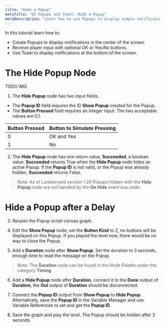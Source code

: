 ```yaml
---
title: "Hide a Popup"
metaTitle: "UI Popups and Toast: Hide a Popup"
metaDescription: "Learn how to use Popups to display simple notifications in the center of the screen with optional, OK or Yes/No buttons.  Use Toast to display notifications at the bottom of the screen."
---
```


In this tutorial learn how to:

-  Create Popups to display notifications in the center of the screen.  
-  Receive player input with optional OK or Yes/No buttons.  
-  Use Toast to display notifications at the bottom of the screen.   

# The Hide Popup Node

TODO IMG

1. The **Hide Popup** node has two input fields.

- The **Popup ID** field requires the ID **Show Popup** created for the Popup.    
- The **Button Pressed** field requires an integer input. The two acceptable values are 0,1.

|Button Pressed|Button to Simulate Pressing|
|----|----|
|0|OK and Yes|
|1|No|

2. The **Hide Popup** node has one return value, **Succeeded**, a boolean value.  **Succeeded** returns True when the **Hide Popup** node hides an active Popup.  If the **Popup ID** is not valid, or the Popup was already hidden, **Succeeded** returns False.

>Note: As of Lumberyard version 1.26 Popups hidden with the **Hide Popup** node are *not* handled by the **On Hide** event bus node.

# Hide a Popup after a Delay

3. Reopen the Popup script canvas graph.

4. Edit the **Show Popup** node, set the **Button Kind** to 2, no buttons will be displayed on this Popup.  If you played the level now, there would be no way to close the Popup.

5. Add a **Duration** node after **Show Popup**.  Set the duration to 3 seconds, enough time to read the message on the Popup.  

>Note: The **Duration** node can be found in the Node Palette under the category **Timing**

6. Add a **Hide Popup** node after **Duration**, connect it to the **Done** output of **Duration**, the **Out** output of **Duration** should be disconnected.  

7. Connect the **Popup ID** output from **Show Popup** to **Hide Popup**. Alternatively, save the **Popup ID** in the Variable Manager and use Variable References to set and get the **Popup ID**.

8. Save the graph and play the level.  The Popup should be hidden after 3 seconds.

